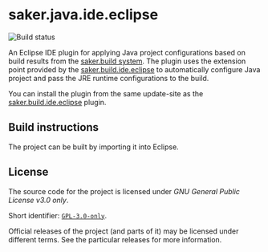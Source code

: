 # saker.java.ide.eclipse

![Build status](https://img.shields.io/azure-devops/build/sakerbuild/90306d09-ea75-4eae-8a9e-b89c7e29ca4a/23/master)

An Eclipse IDE plugin for applying Java project configurations based on build results from the [saker.build system](https://saker.build). The plugin uses the extension point provided by the [saker.build.ide.eclipse](https://github.com/sakerbuild/saker.build.ide.eclipse) to automatically configure Java project and pass the JRE runtime configurations to the build.

You can install the plugin from the same update-site as the [saker.build.ide.eclipse](https://saker.build/saker.build/doc/eclipseplugin.html) plugin.

## Build instructions

The project can be built by importing it into Eclipse.

## License

The source code for the project is licensed under *GNU General Public License v3.0 only*.

Short identifier: [`GPL-3.0-only`](https://spdx.org/licenses/GPL-3.0-only.html).

Official releases of the project (and parts of it) may be licensed under different terms. See the particular releases for more information.
